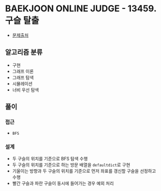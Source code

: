 # BAEKJOON ONLINE JUDGE - 13459. 구슬 탈출

- [문제출처](https://www.acmicpc.net/problem/13459 '13459. 구슬 탈출')

## 알고리즘 분류

- 구현
- 그래프 이론
- 그래프 탐색
- 시뮬레이션
- 너비 우선 탐색

## 풀이

### 접근

- `BFS`

### 설계

- 두 구슬의 위치를 기준으로 BFS 탐색 수행
- 두 구슬의 위치를 기준으로 하는 방문 배열을 `defaultdict`로 구현
- 기울이는 방향과 두 구슬의 위치를 기준으로 먼저 좌표를 갱신할 구슬을 선정하고 수행
- 빨간 구슬과 파란 구슬이 동시에 들어가는 경우 예외 처리
